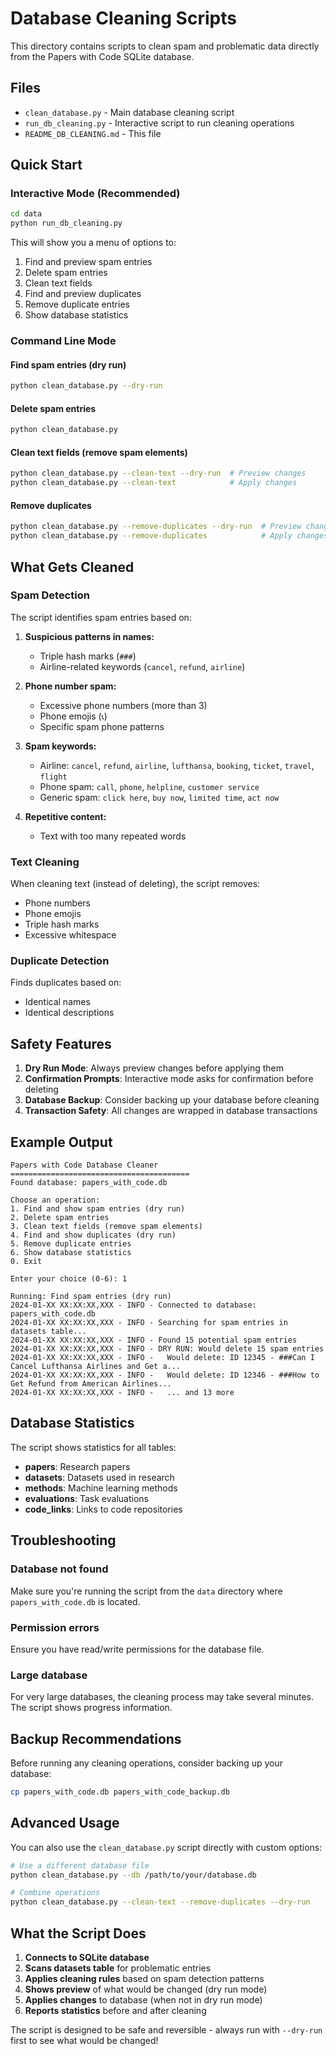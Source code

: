 # Database Cleaning Scripts

This directory contains scripts to clean spam and problematic data directly from the Papers with Code SQLite database.

## Files

- `clean_database.py` - Main database cleaning script
- `run_db_cleaning.py` - Interactive script to run cleaning operations
- `README_DB_CLEANING.md` - This file

## Quick Start

### Interactive Mode (Recommended)
```bash
cd data
python run_db_cleaning.py
```

This will show you a menu of options to:
1. Find and preview spam entries
2. Delete spam entries
3. Clean text fields
4. Find and preview duplicates
5. Remove duplicate entries
6. Show database statistics

### Command Line Mode

#### Find spam entries (dry run)
```bash
python clean_database.py --dry-run
```

#### Delete spam entries
```bash
python clean_database.py
```

#### Clean text fields (remove spam elements)
```bash
python clean_database.py --clean-text --dry-run  # Preview changes
python clean_database.py --clean-text            # Apply changes
```

#### Remove duplicates
```bash
python clean_database.py --remove-duplicates --dry-run  # Preview changes
python clean_database.py --remove-duplicates            # Apply changes
```

## What Gets Cleaned

### Spam Detection
The script identifies spam entries based on:

1. **Suspicious patterns in names:**
   - Triple hash marks (`###`)
   - Airline-related keywords (`cancel`, `refund`, `airline`)

2. **Phone number spam:**
   - Excessive phone numbers (more than 3)
   - Phone emojis (`📞`)
   - Specific spam phone patterns

3. **Spam keywords:**
   - Airline: `cancel`, `refund`, `airline`, `lufthansa`, `booking`, `ticket`, `travel`, `flight`
   - Phone spam: `call`, `phone`, `helpline`, `customer service`
   - Generic spam: `click here`, `buy now`, `limited time`, `act now`

4. **Repetitive content:**
   - Text with too many repeated words

### Text Cleaning
When cleaning text (instead of deleting), the script removes:
- Phone numbers
- Phone emojis
- Triple hash marks
- Excessive whitespace

### Duplicate Detection
Finds duplicates based on:
- Identical names
- Identical descriptions

## Safety Features

1. **Dry Run Mode**: Always preview changes before applying them
2. **Confirmation Prompts**: Interactive mode asks for confirmation before deleting
3. **Database Backup**: Consider backing up your database before cleaning
4. **Transaction Safety**: All changes are wrapped in database transactions

## Example Output

```
Papers with Code Database Cleaner
========================================
Found database: papers_with_code.db

Choose an operation:
1. Find and show spam entries (dry run)
2. Delete spam entries
3. Clean text fields (remove spam elements)
4. Find and show duplicates (dry run)
5. Remove duplicate entries
6. Show database statistics
0. Exit

Enter your choice (0-6): 1

Running: Find spam entries (dry run)
2024-01-XX XX:XX:XX,XXX - INFO - Connected to database: papers_with_code.db
2024-01-XX XX:XX:XX,XXX - INFO - Searching for spam entries in datasets table...
2024-01-XX XX:XX:XX,XXX - INFO - Found 15 potential spam entries
2024-01-XX XX:XX:XX,XXX - INFO - DRY RUN: Would delete 15 spam entries
2024-01-XX XX:XX:XX,XXX - INFO -   Would delete: ID 12345 - ###Can I Cancel Lufthansa Airlines and Get a...
2024-01-XX XX:XX:XX,XXX - INFO -   Would delete: ID 12346 - ###How to Get Refund from American Airlines...
2024-01-XX XX:XX:XX,XXX - INFO -   ... and 13 more
```

## Database Statistics

The script shows statistics for all tables:
- **papers**: Research papers
- **datasets**: Datasets used in research
- **methods**: Machine learning methods
- **evaluations**: Task evaluations
- **code_links**: Links to code repositories

## Troubleshooting

### Database not found
Make sure you're running the script from the `data` directory where `papers_with_code.db` is located.

### Permission errors
Ensure you have read/write permissions for the database file.

### Large database
For very large databases, the cleaning process may take several minutes. The script shows progress information.

## Backup Recommendations

Before running any cleaning operations, consider backing up your database:

```bash
cp papers_with_code.db papers_with_code_backup.db
```

## Advanced Usage

You can also use the `clean_database.py` script directly with custom options:

```bash
# Use a different database file
python clean_database.py --db /path/to/your/database.db

# Combine operations
python clean_database.py --clean-text --remove-duplicates --dry-run
```

## What the Script Does

1. **Connects to SQLite database**
2. **Scans datasets table** for problematic entries
3. **Applies cleaning rules** based on spam detection patterns
4. **Shows preview** of what would be changed (dry run mode)
5. **Applies changes** to database (when not in dry run mode)
6. **Reports statistics** before and after cleaning

The script is designed to be safe and reversible - always run with `--dry-run` first to see what would be changed! 